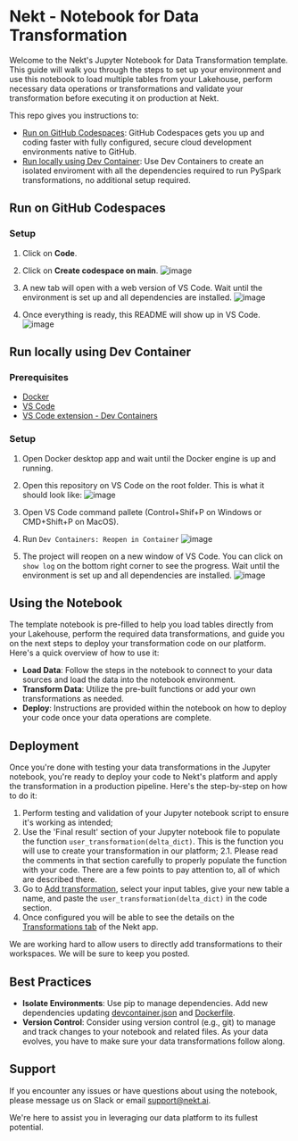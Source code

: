 # Nekt - Notebook for Data Transformation

Welcome to the Nekt's Jupyter Notebook for Data Transformation template. This guide will walk you through the steps to set up your environment and use this notebook to load multiple tables from your Lakehouse, perform necessary data operations or transformations and validate your transformation before executing it on production at Nekt.

This repo gives you instructions to:
- [Run on GitHub Codespaces](https://github.com/olbycom/nekt-dev-container?tab=readme-ov-file#run-on-github-codespaces): GitHub Codespaces gets you up and coding faster with fully configured, secure cloud development environments native to GitHub.
- [Run locally using Dev Container](https://github.com/olbycom/nekt-dev-container?tab=readme-ov-file#run-locally-using-dev-container): Use Dev Containers to create an isolated enviroment with all the dependencies required to run PySpark transformations, no additional setup required.

## Run on GitHub Codespaces

### Setup

1. Click on **Code**.
2. Click on **Create codespace on main**.
![image](https://github.com/user-attachments/assets/2fcaefc3-eb01-4de7-82e3-8f824657e10c)

3. A new tab will open with a web version of VS Code. Wait until the environment is set up and all dependencies are installed.
![image](https://github.com/user-attachments/assets/9feb9888-c767-401b-9f2d-de109d95c840)

4. Once everything is ready, this README will show up in VS Code.
![image](https://github.com/user-attachments/assets/8366f425-685a-4de7-b681-c37b22164dce)

## Run locally using Dev Container

### Prerequisites

- [Docker](https://www.docker.com/get-started/)
- [VS Code](https://code.visualstudio.com/download)
- [VS Code extension - Dev Containers](https://marketplace.visualstudio.com/items?itemName=ms-vscode-remote.remote-containers)

### Setup

1. Open Docker desktop app and wait until the Docker engine is up and running.
2. Open this repository on VS Code on the root folder. This is what it should look like:
![image](https://github.com/user-attachments/assets/cf9adf68-4367-486e-8153-c0d222e0ae65)


3. Open VS Code command pallete (Control+Shif+P on Windows or CMD+Shift+P on MacOS).
4. Run `Dev Containers: Reopen in Container`
![image](https://github.com/user-attachments/assets/1f3ab775-0f34-4ef9-bcfd-7d4e2e2e2c26)

5. The project will reopen on a new window of VS Code. You can click on `show log` on the bottom right corner to see the progress. Wait until the environment is set up and all dependencies are installed.
   ![image](https://github.com/user-attachments/assets/55b17002-bf87-456d-8519-9a9d1447cd1a)

## Using the Notebook

The template notebook is pre-filled to help you load tables directly from your Lakehouse, perform the required data transformations, and guide you on the next steps to deploy your transformation code on our platform. Here's a quick overview of how to use it:

- **Load Data**: Follow the steps in the notebook to connect to your data sources and load the data into the notebook environment.
- **Transform Data**: Utilize the pre-built functions or add your own transformations as needed.
- **Deploy**: Instructions are provided within the notebook on how to deploy your code once your data operations are complete.

## Deployment

Once you're done with testing your data transformations in the Jupyter notebook, you're ready to deploy your code to Nekt's platform and apply the transformation in a production pipeline. Here's the step-by-step on how to do it:

1. Perform testing and validation of your Jupyter notebook script to ensure it's working as intended;
2. Use the 'Final result' section of your Jupyter notebook file to populate the function `user_transformation(delta_dict)`. This is the function you will use to create your transformation in our platform;
   2.1. Please read the comments in that section carefully to properly populate the function with your code. There are a few points to pay attention to, all of which are described there.
3. Go to [Add transformation](https://app.nekt.ai/transformations/add-transformation), select your input tables, give your new table a name, and paste the `user_transformation(delta_dict)` in the code section.
5. Once configured you will be able to see the details on the [Transformations tab](https://app.nekt.ai/transformations) of the Nekt app.

We are working hard to allow users to directly add transformations to their workspaces. We will be sure to keep you posted.

## Best Practices

- **Isolate Environments**: Use pip to manage dependencies. Add new dependencies updating [devcontainer.json](.devcontainer/devcontainer.json#L21) and [Dockerfile](.devcontainer/Dockerfile#L18).
- **Version Control**: Consider using version control (e.g., git) to manage and track changes to your notebook and related files. As your data evolves, you have to make sure your data transformations follow along.

## Support

If you encounter any issues or have questions about using the notebook, please message us on Slack or email <support@nekt.ai>.

We're here to assist you in leveraging our data platform to its fullest potential.
